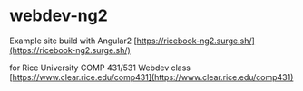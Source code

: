 # webdev-ng2

Example site build with Angular2 [https://ricebook-ng2.surge.sh/](https://ricebook-ng2.surge.sh/)

for Rice University COMP 431/531 Webdev class [https://www.clear.rice.edu/comp431](https://www.clear.rice.edu/comp431)

